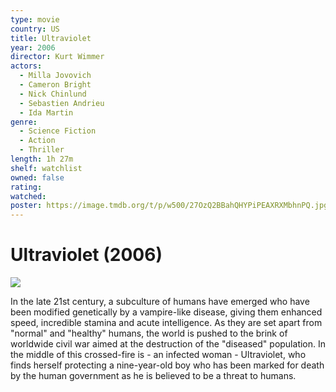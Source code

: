 ```yaml
---
type: movie
country: US
title: Ultraviolet
year: 2006
director: Kurt Wimmer
actors:
  - Milla Jovovich
  - Cameron Bright
  - Nick Chinlund
  - Sebastien Andrieu
  - Ida Martin
genre:
  - Science Fiction
  - Action
  - Thriller
length: 1h 27m
shelf: watchlist
owned: false
rating:
watched:
poster: https://image.tmdb.org/t/p/w500/27OzQ2BBahQHYPiPEAXRXMbhnPQ.jpg
---
```


# Ultraviolet (2006)

![](https://image.tmdb.org/t/p/w500/27OzQ2BBahQHYPiPEAXRXMbhnPQ.jpg)

In the late 21st century, a subculture of humans have emerged who have been modified genetically by a vampire-like disease, giving them enhanced speed, incredible stamina and acute intelligence. As they are set apart from "normal" and "healthy" humans, the world is pushed to the brink of worldwide civil war  aimed at the destruction of the "diseased" population. In the middle of this crossed-fire is - an infected woman - Ultraviolet, who finds herself protecting a nine-year-old boy who has been marked for death by the human government as he is believed to be a threat to humans.

